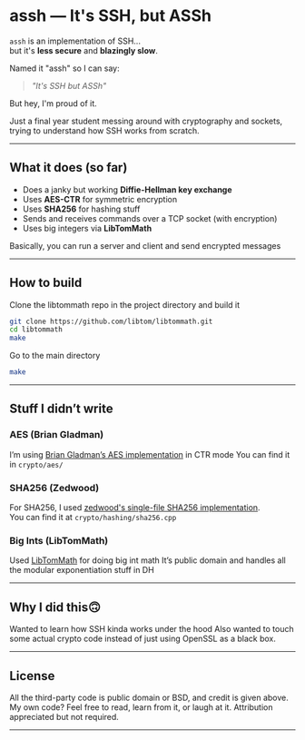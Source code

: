 # assh — It's SSH, but ASSh

`assh` is an implementation of SSH...  
but it's **less secure** and **blazingly slow**.

Named it "assh" so I can say:  
> _"It's SSH but ASSh"_ 

But hey, I'm proud of it.

Just a final year student messing around with cryptography and sockets, trying to understand how SSH works from scratch.

---

## What it does (so far)

- Does a janky but working **Diffie-Hellman key exchange**
- Uses **AES-CTR** for symmetric encryption
- Uses **SHA256** for hashing stuff
- Sends and receives commands over a TCP socket (with encryption)
- Uses big integers via **LibTomMath**

Basically, you can run a server and client and send encrypted messages

---

## How to build

Clone the libtommath repo in the project directory and build it
```bash
git clone https://github.com/libtom/libtommath.git
cd libtommath
make
```

Go to the main directory

```bash
make
```

---

## Stuff I didn’t write

### AES (Brian Gladman)
I’m using [Brian Gladman’s AES implementation](https://github.com/BrianGladman/aes) in CTR mode
You can find it in `crypto/aes/`

### SHA256 (Zedwood)
For SHA256, I used [zedwood's single-file SHA256 implementation](http://www.zedwood.com/article/cpp-sha256-function).  
You can find it at `crypto/hashing/sha256.cpp`

### Big Ints (LibTomMath)
Used [LibTomMath](https://github.com/libtom/libtommath) for doing big int math
It’s public domain and handles all the modular exponentiation stuff in DH

---

## Why I did this🙃

Wanted to learn how SSH kinda works under the hood
Also wanted to touch some actual crypto code instead of just using OpenSSL as a black box.

---

## License

All the third-party code is public domain or BSD, and credit is given above.  
My own code? Feel free to read, learn from it, or laugh at it. Attribution appreciated but not required.

---
